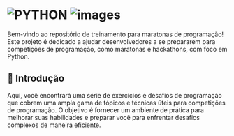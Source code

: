 # ![PYTHON](https://via.placeholder.com/800x200/4CAF50/FFFFFF?text=PYTHON) ![images](https://github.com/user-attachments/assets/41cb8bd5-d4cd-4ce7-8f89-bfad2f9e7761)

Bem-vindo ao repositório de treinamento para maratonas de programação! Este projeto é dedicado a ajudar desenvolvedores a se prepararem para competições de programação, como maratonas e hackathons, com foco em Python.

## 🚀 Introdução

Aqui, você encontrará uma série de exercícios e desafios de programação que cobrem uma ampla gama de tópicos e técnicas úteis para competições de programação. O objetivo é fornecer um ambiente de prática para melhorar suas habilidades e preparar você para enfrentar desafios complexos de maneira eficiente.
